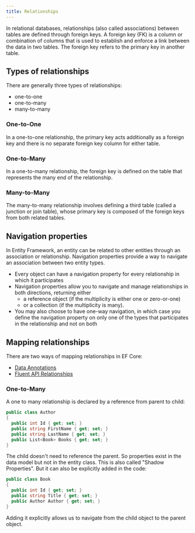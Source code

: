 ```yaml
---
title: Relationships
---
```


In relational databases, relationships (also called associations) between tables are defined through foreign keys. A foreign key (FK) is a column or combination of columns that is used to establish and enforce a link between the data in two tables. The foreign key refers to the primary key in another table.

## Types of relationships

There are generally three types of relationships:

- one-to-one
- one-to-many
- many-to-many

### One-to-One

In a one-to-one relationship, the primary key acts additionally as a foreign key and there is no separate foreign key column for either table.

### One-to-Many

In a one-to-many relationship, the foreign key is defined on the table that represents the many end of the relationship.

### Many-to-Many

The many-to-many relationship involves defining a third table (called a junction or join table), whose primary key is composed of the foreign keys from both related tables.

## Navigation properties

In Entity Framework, an entity can be related to other entities through an association or relationship. Navigation properties provide a way to navigate an association between two entity types.

- Every object can have a navigation property for every relationship in which it participates
- Navigation properties allow you to navigate and manage relationships in both directions, returning either
  - a reference object (if the multiplicity is either one or zero-or-one)
  - or a collection (if the multiplicity is many).
- You may also choose to have one-way navigation, in which case you define the navigation property on only one of the types that participates in the relationship and not on both

## Mapping relationships

There are two ways of mapping relationships in EF Core:

- [Data Annotations](https://learn.microsoft.com/en-us/ef/ef6/modeling/code-first/data-annotations)
- [Fluent API Relationships](https://learn.microsoft.com/en-us/ef/ef6/modeling/code-first/fluent/relationships)

### One-to-Many

A one to many relationship is declared by a reference from parent to child:

```csharp {6}
public class Author
{
  public int Id { get; set; }
  public string FirstName { get; set; }
  public string LastName { get; set; }
  public List<Book> Books { get; set; }
}
```

The child doesn't need to reference the parent. So properties exist in the data model but not in the entity class. This is also called "Shadow Properties". But it can also be explicitly added in the code:

```csharp {5}
public class Book
{
  public int Id { get; set; }
  public string Title { get; set; }
  public Author Author { get; set; }
}
```

Adding it explicitly allows us to navigate from the child object to the parent object.
